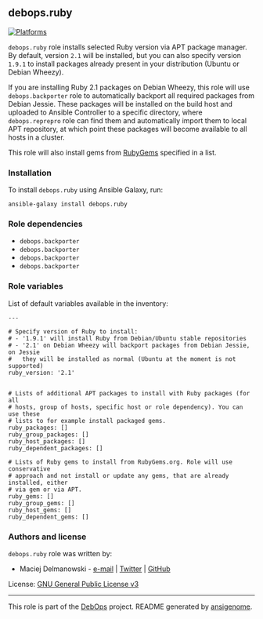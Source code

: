 ## debops.ruby

[![Platforms](http://img.shields.io/badge/platforms-debian%20|%20ubuntu-lightgrey.svg)](#)

`debops.ruby` role installs selected Ruby version via APT package manager.
By default, version `2.1` will be installed, but you can also specify
version `1.9.1` to install packages already present in your distribution
(Ubuntu or Debian Wheezy).

If you are installing Ruby 2.1 packages on Debian Wheezy, this role will
use `debops.backporter` role to automatically backport all required
packages from Debian Jessie. These packages will be installed on the build
host and uploaded to Ansible Controller to a specific directory, where
`debops.reprepro` role can find them and automatically import them to local
APT repository, at which point these packages will become available to all
hosts in a cluster.

This role will also install gems from [RubyGems](http://rubygems.org/)
specified in a list.

### Installation

To install `debops.ruby` using Ansible Galaxy, run:

    ansible-galaxy install debops.ruby

### Role dependencies

- `debops.backporter`
- `debops.backporter`
- `debops.backporter`
- `debops.backporter`



### Role variables

List of default variables available in the inventory:

    ---
    
    # Specify version of Ruby to install:
    # - '1.9.1' will install Ruby from Debian/Ubuntu stable repositories
    # - '2.1' on Debian Wheezy will backport packages from Debian Jessie, on Jessie
    #   they will be installed as normal (Ubuntu at the moment is not supported)
    ruby_version: '2.1'
    
    
    # Lists of additional APT packages to install with Ruby packages (for all
    # hosts, group of hosts, specific host or role dependency). You can use these
    # lists to for example install packaged gems.
    ruby_packages: []
    ruby_group_packages: []
    ruby_host_packages: []
    ruby_dependent_packages: []
    
    # Lists of Ruby gems to install from RubyGems.org. Role will use conservative
    # approach and not install or update any gems, that are already installed, either
    # via gem or via APT.
    ruby_gems: []
    ruby_group_gems: []
    ruby_host_gems: []
    ruby_dependent_gems: []





### Authors and license

`debops.ruby` role was written by:

- Maciej Delmanowski - [e-mail](mailto:drybjed@gmail.com) | [Twitter](https://twitter.com/drybjed) | [GitHub](https://github.com/drybjed)


License: [GNU General Public License v3](https://tldrlegal.com/license/gnu-general-public-license-v3-(gpl-3))


***

This role is part of the [DebOps](http://debops.org/) project. README generated by [ansigenome](https://github.com/nickjj/ansigenome/).

